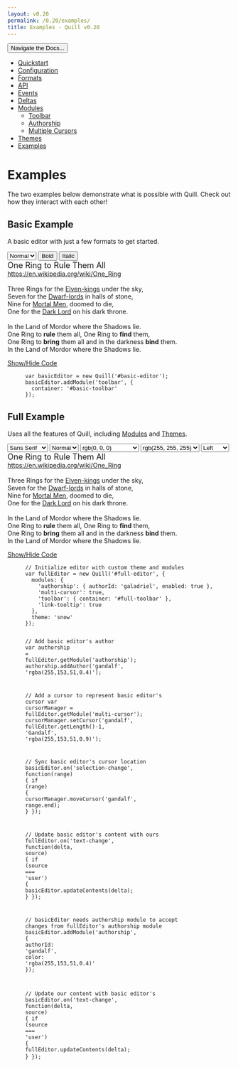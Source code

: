 ```yaml
---
layout: v0.20
permalink: /0.20/examples/
title: Examples - Quill v0.20
---
```

<div class="container">
  <div id="sidebar-dropdown">
    <div class="btn-group">
      <button class="btn btn-default dropdown-toggle" data-toggle="dropdown" type="button">Navigate the Docs... <span class="caret"></span></button>
      <ul class="dropdown-menu" role="menu">
        <li>
          <a href="/0.20/docs/quickstart/">Quickstart</a>
        </li>
        <li>
          <a href="/0.20/docs/configuration/">Configuration</a>
        </li>
        <li>
          <a href="/0.20/docs/formats/">Formats</a>
        </li>
        <li>
          <a href="/0.20/docs/api/">API</a>
        </li>
        <li>
          <a href="/0.20/docs/events/">Events</a>
        </li>
        <li>
          <a href="/0.20/docs/deltas/">Deltas</a>
        </li>
        <li>
          <a href="/0.20/docs/modules/">Modules</a>
          <ul>
            <li>
              <a href="/0.20/docs/modules/toolbar/">Toolbar</a>
            </li>
            <li>
              <a href="/0.20/docs/modules/authorship/">Authorship</a>
            </li>
            <li>
              <a href="/0.20/docs/modules/multi-cursors/">Multiple Cursors</a>
            </li>
          </ul>
        </li>
        <li>
          <a href="/0.20/docs/themes/">Themes</a>
        </li>
        <li class="active">
          <a href="/0.20/examples/">Examples</a>
        </li>
      </ul>
    </div>
  </div>
  <div class="row">
    <div class="col-sm-9" id="docs-container">
      <div id="examples-container">
        <h1 id="examples">Examples</h1>
        <p>The two examples below demonstrate what is possible with Quill. Check out how they interact with each other!</p>
        <h2 id="basic-example">Basic Example</h2>
        <p>A basic editor with just a few formats to get started.</p>
        <div class="quill-wrapper">
          <div class="toolbar" id="basic-toolbar">
            <select class="ql-size" title="Size">
              <option value="10px">
                Small
              </option>
              <option selected value="13px">
                Normal
              </option>
              <option value="18px">
                Large
              </option>
              <option value="32px">
                Huge
              </option>
            </select> <button class="ql-bold">Bold</button> <button class="ql-italic">Italic</button>
          </div>
          <div class="editor" id="basic-editor">
            <div><span style="font-size: 18px;">One Ring to Rule Them All</span></div>
<div><a href="https://en.wikipedia.org/wiki/One_Ring">https://en.wikipedia.org/wiki/One_Ring</a></div>
<div><br></div>
<div><span>Three Rings for the </span><u>Elven-kings</u><span> under the sky,</span></div>
<div><span>Seven for the </span><u>Dwarf-lords</u><span> in halls of stone,</span></div>
<div><span>Nine for </span><u>Mortal Men</u><span>, doomed to die,</span></div>
<div><span>One for the </span><u>Dark Lord</u><span> on his dark throne.</span></div>
<div><br></div>
<div><span>In the Land of Mordor where the Shadows lie.</span></div>
<div><span>One Ring to </span><b>rule</b><span> them all, One Ring to </span><b>find</b><span> them,</span></div>
<div><span>One Ring to </span><b>bring</b><span> them all and in the darkness </span><b>bind</b><span> them.</span></div>
<div><span>In the Land of Mordor where the Shadows lie.</span></div>
          </div>
        </div>
        <p><a class="accordian-toggle" data-toggle="collapse" href="#basic-collapse">Show/Hide Code</a></p>
        <div class="accordian-body collapse" id="basic-collapse">
          <figure class="highlight">
            <pre>
<code class="language-javascript" data-lang="javascript"><span class="kd">var</span> <span class="nx">basicEditor</span> <span class="o">=</span> <span class="k">new</span> <span class="nx">Quill</span><span class="p">(</span><span class="s1">'#basic-editor'</span><span class="p">);</span>
<span class="nx">basicEditor</span><span class="p">.</span><span class="nx">addModule</span><span class="p">(</span><span class="s1">'toolbar'</span><span class="p">,</span> <span class="p">{</span>
  <span class="na">container</span><span class="p">:</span> <span class="s1">'#basic-toolbar'</span>
<span class="p">});</span></code>
</pre>
          </figure>
        </div>
        <h2 id="full-example">Full Example</h2>
        <p>Uses all the features of Quill, including <a href="/0.20/docs/modules/">Modules</a> and <a href="/0.20/docs/themes/">Themes</a>.</p>
        <div class="quill-wrapper">
          <div class="toolbar" id="full-toolbar">
            <span class="ql-format-group"><select class="ql-font" title="Font">
              <option selected value="sans-serif">
                Sans Serif
              </option>
              <option value="serif">
                Serif
              </option>
              <option value="monospace">
                Monospace
              </option>
            </select> <select class="ql-size" title="Size">
              <option value="10px">
                Small
              </option>
              <option selected value="13px">
                Normal
              </option>
              <option value="18px">
                Large
              </option>
              <option value="32px">
                Huge
              </option>
            </select></span> <span class="ql-format-group"><span class="ql-format-button ql-bold" title="Bold"></span> <span class="ql-format-separator"></span> <span class="ql-format-button ql-italic" title="Italic"></span> <span class="ql-format-separator"></span> <span class="ql-format-button ql-underline" title="Underline"></span> <span class="ql-format-separator"></span> <span class="ql-format-button ql-strike" title="Strikethrough"></span></span> <span class="ql-format-group"><select class="ql-color" title="Text Color">
              <option label="rgb(0, 0, 0)" selected value="rgb(0, 0, 0)">
                </option>
              <option label="rgb(230, 0, 0)" value="rgb(230, 0, 0)">
                </option>
              <option label="rgb(255, 153, 0)" value="rgb(255, 153, 0)">
                </option>
              <option label="rgb(255, 255, 0)" value="rgb(255, 255, 0)">
                </option>
              <option label="rgb(0, 138, 0)" value="rgb(0, 138, 0)">
                </option>
              <option label="rgb(0, 102, 204)" value="rgb(0, 102, 204)">
                </option>
              <option label="rgb(153, 51, 255)" value="rgb(153, 51, 255)">
                </option>
              <option label="rgb(255, 255, 255)" value="rgb(255, 255, 255)">
                </option>
              <option label="rgb(250, 204, 204)" value="rgb(250, 204, 204)">
                </option>
              <option label="rgb(255, 235, 204)" value="rgb(255, 235, 204)">
                </option>
              <option label="rgb(255, 255, 204)" value="rgb(255, 255, 204)">
                </option>
              <option label="rgb(204, 232, 204)" value="rgb(204, 232, 204)">
                </option>
              <option label="rgb(204, 224, 245)" value="rgb(204, 224, 245)">
                </option>
              <option label="rgb(235, 214, 255)" value="rgb(235, 214, 255)">
                </option>
              <option label="rgb(187, 187, 187)" value="rgb(187, 187, 187)">
                </option>
              <option label="rgb(240, 102, 102)" value="rgb(240, 102, 102)">
                </option>
              <option label="rgb(255, 194, 102)" value="rgb(255, 194, 102)">
                </option>
              <option label="rgb(255, 255, 102)" value="rgb(255, 255, 102)">
                </option>
              <option label="rgb(102, 185, 102)" value="rgb(102, 185, 102)">
                </option>
              <option label="rgb(102, 163, 224)" value="rgb(102, 163, 224)">
                </option>
              <option label="rgb(194, 133, 255)" value="rgb(194, 133, 255)">
                </option>
              <option label="rgb(136, 136, 136)" value="rgb(136, 136, 136)">
                </option>
              <option label="rgb(161, 0, 0)" value="rgb(161, 0, 0)">
                </option>
              <option label="rgb(178, 107, 0)" value="rgb(178, 107, 0)">
                </option>
              <option label="rgb(178, 178, 0)" value="rgb(178, 178, 0)">
                </option>
              <option label="rgb(0, 97, 0)" value="rgb(0, 97, 0)">
                </option>
              <option label="rgb(0, 71, 178)" value="rgb(0, 71, 178)">
                </option>
              <option label="rgb(107, 36, 178)" value="rgb(107, 36, 178)">
                </option>
              <option label="rgb(68, 68, 68)" value="rgb(68, 68, 68)">
                </option>
              <option label="rgb(92, 0, 0)" value="rgb(92, 0, 0)">
                </option>
              <option label="rgb(102, 61, 0)" value="rgb(102, 61, 0)">
                </option>
              <option label="rgb(102, 102, 0)" value="rgb(102, 102, 0)">
                </option>
              <option label="rgb(0, 55, 0)" value="rgb(0, 55, 0)">
                </option>
              <option label="rgb(0, 41, 102)" value="rgb(0, 41, 102)">
                </option>
              <option label="rgb(61, 20, 102)" value="rgb(61, 20, 102)">
                </option>
            </select> <span class="ql-format-separator"></span> <select class="ql-background" title="Background Color">
              <option label="rgb(0, 0, 0)" value="rgb(0, 0, 0)">
                </option>
              <option label="rgb(230, 0, 0)" value="rgb(230, 0, 0)">
                </option>
              <option label="rgb(255, 153, 0)" value="rgb(255, 153, 0)">
                </option>
              <option label="rgb(255, 255, 0)" value="rgb(255, 255, 0)">
                </option>
              <option label="rgb(0, 138, 0)" value="rgb(0, 138, 0)">
                </option>
              <option label="rgb(0, 102, 204)" value="rgb(0, 102, 204)">
                </option>
              <option label="rgb(153, 51, 255)" value="rgb(153, 51, 255)">
                </option>
              <option label="rgb(255, 255, 255)" selected value="rgb(255, 255, 255)">
                </option>
              <option label="rgb(250, 204, 204)" value="rgb(250, 204, 204)">
                </option>
              <option label="rgb(255, 235, 204)" value="rgb(255, 235, 204)">
                </option>
              <option label="rgb(255, 255, 204)" value="rgb(255, 255, 204)">
                </option>
              <option label="rgb(204, 232, 204)" value="rgb(204, 232, 204)">
                </option>
              <option label="rgb(204, 224, 245)" value="rgb(204, 224, 245)">
                </option>
              <option label="rgb(235, 214, 255)" value="rgb(235, 214, 255)">
                </option>
              <option label="rgb(187, 187, 187)" value="rgb(187, 187, 187)">
                </option>
              <option label="rgb(240, 102, 102)" value="rgb(240, 102, 102)">
                </option>
              <option label="rgb(255, 194, 102)" value="rgb(255, 194, 102)">
                </option>
              <option label="rgb(255, 255, 102)" value="rgb(255, 255, 102)">
                </option>
              <option label="rgb(102, 185, 102)" value="rgb(102, 185, 102)">
                </option>
              <option label="rgb(102, 163, 224)" value="rgb(102, 163, 224)">
                </option>
              <option label="rgb(194, 133, 255)" value="rgb(194, 133, 255)">
                </option>
              <option label="rgb(136, 136, 136)" value="rgb(136, 136, 136)">
                </option>
              <option label="rgb(161, 0, 0)" value="rgb(161, 0, 0)">
                </option>
              <option label="rgb(178, 107, 0)" value="rgb(178, 107, 0)">
                </option>
              <option label="rgb(178, 178, 0)" value="rgb(178, 178, 0)">
                </option>
              <option label="rgb(0, 97, 0)" value="rgb(0, 97, 0)">
                </option>
              <option label="rgb(0, 71, 178)" value="rgb(0, 71, 178)">
                </option>
              <option label="rgb(107, 36, 178)" value="rgb(107, 36, 178)">
                </option>
              <option label="rgb(68, 68, 68)" value="rgb(68, 68, 68)">
                </option>
              <option label="rgb(92, 0, 0)" value="rgb(92, 0, 0)">
                </option>
              <option label="rgb(102, 61, 0)" value="rgb(102, 61, 0)">
                </option>
              <option label="rgb(102, 102, 0)" value="rgb(102, 102, 0)">
                </option>
              <option label="rgb(0, 55, 0)" value="rgb(0, 55, 0)">
                </option>
              <option label="rgb(0, 41, 102)" value="rgb(0, 41, 102)">
                </option>
              <option label="rgb(61, 20, 102)" value="rgb(61, 20, 102)">
                </option>
            </select></span> <span class="ql-format-group"><span class="ql-format-button ql-list" title="List"></span> <span class="ql-format-separator"></span> <span class="ql-format-button ql-bullet" title="Bullet"></span> <span class="ql-format-separator"></span> <select class="ql-align" title="Text Alignment">
              <option label="Left" selected value="left">
                </option>
              <option label="Center" value="center">
                </option>
              <option label="Right" value="right">
                </option>
              <option label="Justify" value="justify">
                </option>
            </select></span> <span class="ql-format-group"><span class="ql-format-button ql-link" title="Link"></span></span>
          </div>
          <div class="editor" id="full-editor">
            <div><span style="font-size: 18px;">One Ring to Rule Them All</span></div>
<div><a href="https://en.wikipedia.org/wiki/One_Ring">https://en.wikipedia.org/wiki/One_Ring</a></div>
<div><br></div>
<div><span>Three Rings for the </span><u>Elven-kings</u><span> under the sky,</span></div>
<div><span>Seven for the </span><u>Dwarf-lords</u><span> in halls of stone,</span></div>
<div><span>Nine for </span><u>Mortal Men</u><span>, doomed to die,</span></div>
<div><span>One for the </span><u>Dark Lord</u><span> on his dark throne.</span></div>
<div><br></div>
<div><span>In the Land of Mordor where the Shadows lie.</span></div>
<div><span>One Ring to </span><b>rule</b><span> them all, One Ring to </span><b>find</b><span> them,</span></div>
<div><span>One Ring to </span><b>bring</b><span> them all and in the darkness </span><b>bind</b><span> them.</span></div>
<div><span>In the Land of Mordor where the Shadows lie.</span></div>
          </div>
        </div>
        <p><a class="accordian-toggle" data-toggle="collapse" href="#full-collapse">Show/Hide Code</a></p>
        <div class="accordian-body collapse" id="full-collapse">
          <figure class="highlight">
            <pre>
<code class="language-javascript" data-lang="javascript"><span class="c1">// Initialize editor with custom theme and modules</span>
<span class="kd">var</span> <span class="nx">fullEditor</span> <span class="o">=</span> <span class="k">new</span> <span class="nx">Quill</span><span class="p">(</span><span class="s1">'#full-editor'</span><span class="p">,</span> <span class="p">{</span>
  <span class="na">modules</span><span class="p">:</span> <span class="p">{</span>
    <span class="s1">'authorship'</span><span class="p">:</span> <span class="p">{</span> <span class="nl">authorId</span><span class="p">:</span> <span class="s1">'galadriel'</span><span class="p">,</span> <span class="na">enabled</span><span class="p">:</span> <span class="kc">true</span> <span class="p">},</span>
    <span class="s1">'multi-cursor'</span><span class="p">:</span> <span class="kc">true</span><span class="p">,</span>
    <span class="s1">'toolbar'</span><span class="p">:</span> <span class="p">{</span> <span class="nl">container</span><span class="p">:</span> <span class="s1">'#full-toolbar'</span> <span class="p">},</span>
    <span class="s1">'link-tooltip'</span><span class="err">:</span> <span class="kc">true</span>
  <span class="p">},</span>
  <span class="nx">theme</span><span class="err">:</span> <span class="s1">'snow'</span>
<span class="p">});</span>

<span class="c1">// Add basic editor's author</span>
<span class="kd">var</span> <span class="nx">authorship</span> <span class="o">=</span> <span class="nx">fullEditor</span><span class="p">.</span><span class="nx">getModule</span><span class="p">(</span><span class="s1">'authorship'</span><span class="p">);</span>
<span class="nx">authorship</span><span class="p">.</span><span class="nx">addAuthor</span><span class="p">(</span><span class="s1">'gandalf'</span><span class="p">,</span> <span class="s1">'rgba(255,153,51,0.4)'</span><span class="p">);</span>

<span class="c1">// Add a cursor to represent basic editor's cursor</span>
<span class="kd">var</span> <span class="nx">cursorManager</span> <span class="o">=</span> <span class="nx">fullEditor</span><span class="p">.</span><span class="nx">getModule</span><span class="p">(</span><span class="s1">'multi-cursor'</span><span class="p">);</span>
<span class="nx">cursorManager</span><span class="p">.</span><span class="nx">setCursor</span><span class="p">(</span><span class="s1">'gandalf'</span><span class="p">,</span> <span class="nx">fullEditor</span><span class="p">.</span><span class="nx">getLength</span><span class="p">()</span><span class="o">-</span><span class="mi">1</span><span class="p">,</span> <span class="s1">'Gandalf'</span><span class="p">,</span> <span class="s1">'rgba(255,153,51,0.9)'</span><span class="p">);</span>

<span class="c1">// Sync basic editor's cursor location</span>
<span class="nx">basicEditor</span><span class="p">.</span><span class="nx">on</span><span class="p">(</span><span class="s1">'selection-change'</span><span class="p">,</span> <span class="kd">function</span><span class="p">(</span><span class="nx">range</span><span class="p">)</span> <span class="p">{</span>
  <span class="k">if</span> <span class="p">(</span><span class="nx">range</span><span class="p">)</span> <span class="p">{</span>
    <span class="nx">cursorManager</span><span class="p">.</span><span class="nx">moveCursor</span><span class="p">(</span><span class="s1">'gandalf'</span><span class="p">,</span> <span class="nx">range</span><span class="p">.</span><span class="nx">end</span><span class="p">);</span>
  <span class="p">}</span>
<span class="p">});</span>

<span class="c1">// Update basic editor's content with ours</span>
<span class="nx">fullEditor</span><span class="p">.</span><span class="nx">on</span><span class="p">(</span><span class="s1">'text-change'</span><span class="p">,</span> <span class="kd">function</span><span class="p">(</span><span class="nx">delta</span><span class="p">,</span> <span class="nx">source</span><span class="p">)</span> <span class="p">{</span>
  <span class="k">if</span> <span class="p">(</span><span class="nx">source</span> <span class="o">===</span> <span class="s1">'user'</span><span class="p">)</span> <span class="p">{</span>
    <span class="nx">basicEditor</span><span class="p">.</span><span class="nx">updateContents</span><span class="p">(</span><span class="nx">delta</span><span class="p">);</span>
  <span class="p">}</span>
<span class="p">});</span>

<span class="c1">// basicEditor needs authorship module to accept changes from fullEditor's authorship module</span>
<span class="nx">basicEditor</span><span class="p">.</span><span class="nx">addModule</span><span class="p">(</span><span class="s1">'authorship'</span><span class="p">,</span> <span class="p">{</span>
  <span class="na">authorId</span><span class="p">:</span> <span class="s1">'gandalf'</span><span class="p">,</span>
  <span class="na">color</span><span class="p">:</span> <span class="s1">'rgba(255,153,51,0.4)'</span>
<span class="p">});</span>

<span class="c1">// Update our content with basic editor's</span>
<span class="nx">basicEditor</span><span class="p">.</span><span class="nx">on</span><span class="p">(</span><span class="s1">'text-change'</span><span class="p">,</span> <span class="kd">function</span><span class="p">(</span><span class="nx">delta</span><span class="p">,</span> <span class="nx">source</span><span class="p">)</span> <span class="p">{</span>
  <span class="k">if</span> <span class="p">(</span><span class="nx">source</span> <span class="o">===</span> <span class="s1">'user'</span><span class="p">)</span> <span class="p">{</span>
    <span class="nx">fullEditor</span><span class="p">.</span><span class="nx">updateContents</span><span class="p">(</span><span class="nx">delta</span><span class="p">);</span>
  <span class="p">}</span>
<span class="p">});</span></code>
</pre>
          </figure>
        </div>
        <script src="//cdn.quilljs.com/0.20.1/quill.js">
        </script>
        <script>
        var basicEditor = new Quill('#basic-editor');
        basicEditor.addModule('toolbar', {
        container: '#basic-toolbar'
        });
        // Initialize editor with custom theme and modules
        var fullEditor = new Quill('#full-editor', {
        modules: {
        'authorship': { authorId: 'galadriel', enabled: true },
        'multi-cursor': true,
        'toolbar': { container: '#full-toolbar' },
        'link-tooltip': true
        },
        theme: 'snow'
        });

        // Add basic editor's author
        var authorship = fullEditor.getModule('authorship');
        authorship.addAuthor('gandalf', 'rgba(255,153,51,0.4)');

        // Add a cursor to represent basic editor's cursor
        var cursorManager = fullEditor.getModule('multi-cursor');
        cursorManager.setCursor('gandalf', fullEditor.getLength()-1, 'Gandalf', 'rgba(255,153,51,0.9)');

        // Sync basic editor's cursor location
        basicEditor.on('selection-change', function(range) {
        if (range) {
        cursorManager.moveCursor('gandalf', range.end);
        }
        });

        // Update basic editor's content with ours
        fullEditor.on('text-change', function(delta, source) {
        if (source === 'user') {
        basicEditor.updateContents(delta);
        }
        });

        // basicEditor needs authorship module to accept changes from fullEditor's authorship module
        basicEditor.addModule('authorship', {
        authorId: 'gandalf',
        color: 'rgba(255,153,51,0.4)'
        });

        // Update our content with basic editor's
        basicEditor.on('text-change', function(delta, source) {
        if (source === 'user') {
        fullEditor.updateContents(delta);
        }
        });

        </script>
      </div>
    </div>
    <div class="col-sm-3" id="sidebar-container">
      <div class="sidebar-nav" data-offset-top="40" data-spy="affix">
        <ul class="nav">
          <li>
            <a href="/0.20/docs/quickstart/">Quickstart</a>
          </li>
          <li>
            <a href="/0.20/docs/configuration/">Configuration</a>
          </li>
          <li>
            <a href="/0.20/docs/formats/">Formats</a>
          </li>
          <li>
            <a href="/0.20/docs/api/">API</a>
          </li>
          <li>
            <a href="/0.20/docs/events/">Events</a>
          </li>
          <li>
            <a href="/0.20/docs/deltas/">Deltas</a>
          </li>
          <li>
            <a href="/0.20/docs/modules/">Modules</a>
            <ul class="nav">
              <li>
                <a href="/0.20/docs/modules/toolbar/">Toolbar</a>
              </li>
              <li>
                <a href="/0.20/docs/modules/authorship/">Authorship</a>
              </li>
              <li>
                <a href="/0.20/docs/modules/multi-cursors/">Multiple Cursors</a>
              </li>
            </ul>
          </li>
          <li>
            <a href="/0.20/docs/themes/">Themes</a>
          </li>
          <li class="active">
            <a href="/0.20/examples/">Examples</a>
          </li>
        </ul>
      </div>
    </div>
  </div>
</div>
<script src="//code.jquery.com/jquery-3.0.0.min.js"></script>
<script src="//netdna.bootstrapcdn.com/bootstrap/3.3.4/js/bootstrap.min.js"></script>